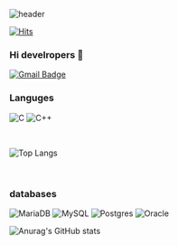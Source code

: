 ![header](https://capsule-render.vercel.app/api?type=waving&color=random&height=200&section=header&text="SMPARK%20GITHUB"&fontColor=0:878787&fontSize=30)



[![Hits](https://hits.seeyoufarm.com/api/count/incr/badge.svg?url=https%3A%2F%2Fgithub.com%2Felephant97&count_bg=%23495BFF&title_bg=%23512EE5&icon=gradle.svg&icon_color=%23FFFFF9&title=sumin&edge_flat=false)](https://hits.seeyoufarm.com)
### Hi develropers 👋
[![Gmail Badge](https://img.shields.io/badge/Gmail-d14836?style=flat-square&logo=Gmail&logoColor=white&link=mailto:elephant0908@gmail.com)](mailto:elephant0908@gmail.com)
<br>

### Languges
![C](https://img.shields.io/badge/c-%2300599C.svg?style=for-the-badge&logo=c&logoColor=white)
![C++](https://img.shields.io/badge/c++-%2300599C.svg?style=for-the-badge&logo=c++&logoColor=white)

<br>

![Top Langs](https://github-readme-stats.vercel.app/api/top-langs/?username=elephant97&layout=compact&theme=tokyonight)


<br>

### databases
![MariaDB](https://img.shields.io/badge/MariaDB-003545?style=for-the-badge&logo=mariadb&logoColor=white)
![MySQL](https://img.shields.io/badge/mysql-%2300f.svg?style=for-the-badge&logo=mysql&logoColor=white)
![Postgres](https://img.shields.io/badge/postgres-%23316192.svg?style=for-the-badge&logo=postgresql&logoColor=white)
![Oracle](https://img.shields.io/badge/Oracle-F80000?style=for-the-badge&logo=oracle&logoColor=white)


![Anurag's GitHub stats](https://github-readme-stats.vercel.app/api?username=elephant97&show_icons=true&theme=radical)
<!--
**elephant97/elephant97** is a ✨ _special_ ✨ repository because its `README.md` (this file) appears on your GitHub profile.





Here are some ideas to get you started:

- 🔭 I’m currently working on ...
- 🌱 I’m currently learning ...
- 👯 I’m looking to collaborate on ...
- 🤔 I’m looking for help with ...
- 💬 Ask me about ...
- 📫 How to reach me: ...
- 😄 Pronouns: ...
- ⚡ Fun fact: ...
-->
